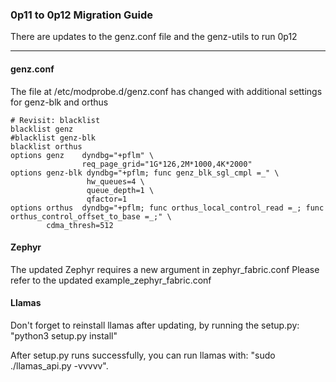 ### 0p11 to 0p12 Migration Guide

There are updates to the genz.conf file and the genz-utils to run 0p12

---
#### genz.conf

The file at /etc/modprobe.d/genz.conf has changed with additional settings for genz-blk and orthus
    
    # Revisit: blacklist
    blacklist genz
    #blacklist genz-blk
    blacklist orthus
    options genz    dyndbg="+pflm" \
                    req_page_grid="1G*126,2M*1000,4K*2000"
    options genz-blk dyndbg="+pflm; func genz_blk_sgl_cmpl =_" \
                     hw_queues=4 \
                     queue_depth=1 \
                     qfactor=1
    options orthus  dyndbg="+pflm; func orthus_local_control_read =_; func orthus_control_offset_to_base =_;" \
			cdma_thresh=512
    
#### Zephyr

The updated Zephyr requires a new argument in zephyr_fabric.conf
Please refer to the updated example_zephyr_fabric.conf
    
#### Llamas

Don't forget to reinstall llamas after updating, by running the setup.py: "python3 setup.py install"

After setup.py runs successfully, you can run llamas with: "sudo ./llamas_api.py -vvvvv". 


